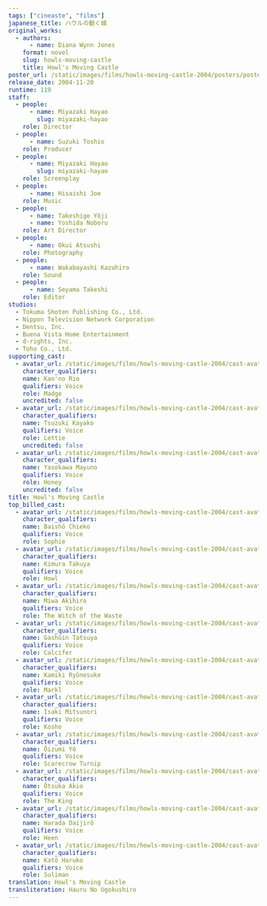 ```yaml
---
tags: ["cineaste", "films"]
japanese_title: ハウルの動く城
original_works:
  - authors:
      - name: Diana Wynn Jones
    format: novel
    slug: howls-moving-castle
    title: Howl's Moving Castle
poster_url: /static/images/films/howls-moving-castle-2004/posters/poster.webp
release_date: 2004-11-20
runtime: 119
staff:
  - people:
      - name: Miyazaki Hayao
        slug: miyazaki-hayao
    role: Director
  - people:
      - name: Suzuki Toshio
    role: Producer
  - people:
      - name: Miyazaki Hayao
        slug: miyazaki-hayao
    role: Screenplay
  - people:
      - name: Hisaishi Joe
    role: Music
  - people:
      - name: Takeshige Yôji
      - name: Yoshida Noboru
    role: Art Director
  - people:
      - name: Okui Atsushi
    role: Photography
  - people:
      - name: Wakabayashi Kazuhiro
    role: Sound
  - people:
      - name: Seyama Takeshi
    role: Editor
studios:
  - Tokuma Shoten Publishing Co., Ltd.
  - Nippon Television Network Corporation
  - Dentsu, Inc.
  - Buena Vista Home Entertainment
  - d-rights, Inc.
  - Toho Co., Ltd.
supporting_cast:
  - avatar_url: /static/images/films/howls-moving-castle-2004/cast-avatars/rio-kanno-0.webp
    character_qualifiers:
    name: Kan'no Rio
    qualifiers: Voice
    role: Madge
    uncredited: false
  - avatar_url: /static/images/films/howls-moving-castle-2004/cast-avatars/yayoi-kazuki-0.webp
    character_qualifiers:
    name: Tsuzuki Kayako
    qualifiers: Voice
    role: Lettie
    uncredited: false
  - avatar_url: /static/images/films/howls-moving-castle-2004/cast-avatars/mayuno-yasokawa-0.webp
    character_qualifiers:
    name: Yasokawa Mayuno
    qualifiers: Voice
    role: Honey
    uncredited: false
title: Howl's Moving Castle
top_billed_cast:
  - avatar_url: /static/images/films/howls-moving-castle-2004/cast-avatars/chieko-baisho-0.webp
    character_qualifiers:
    name: Baishô Chieko
    qualifiers: Voice
    role: Sophie
  - avatar_url: /static/images/films/howls-moving-castle-2004/cast-avatars/takuya-kimura-0.webp
    character_qualifiers:
    name: Kimura Takuya
    qualifiers: Voice
    role: Howl
  - avatar_url: /static/images/films/howls-moving-castle-2004/cast-avatars/akihiro-miwa-0.webp
    character_qualifiers:
    name: Miwa Akihiro
    qualifiers: Voice
    role: The Witch of the Waste
  - avatar_url: /static/images/films/howls-moving-castle-2004/cast-avatars/tatsuya-gashuin-0.webp
    character_qualifiers:
    name: Gashûin Tatsuya
    qualifiers: Voice
    role: Calcifer
  - avatar_url: /static/images/films/howls-moving-castle-2004/cast-avatars/ryunosuke-kamiki-0.webp
    character_qualifiers:
    name: Kamiki Ryûnosuke
    qualifiers: Voice
    role: Markl
  - avatar_url: /static/images/films/howls-moving-castle-2004/cast-avatars/mitsunori-isaki-0.webp
    character_qualifiers:
    name: Isaki Mitsunori
    qualifiers: Voice
    role: Kosho
  - avatar_url: /static/images/films/howls-moving-castle-2004/cast-avatars/yo-oizumi-0.webp
    character_qualifiers:
    name: Ôizumi Yô
    qualifiers: Voice
    role: Scarecrow Turnip
  - avatar_url: /static/images/films/howls-moving-castle-2004/cast-avatars/akira-otsuka-0.webp
    character_qualifiers:
    name: Ôtsuka Akio
    qualifiers: Voice
    role: The King
  - avatar_url: /static/images/films/howls-moving-castle-2004/cast-avatars/daijiro-harada-0.webp
    character_qualifiers:
    name: Harada Daijirô
    qualifiers: Voice
    role: Heen
  - avatar_url: /static/images/films/howls-moving-castle-2004/cast-avatars/haruko-kato-0.webp
    character_qualifiers:
    name: Katô Haruko
    qualifiers: Voice
    role: Suliman
translation: Howl's Moving Castle
transliteration: Hauru No Ugokushiro
---
```


